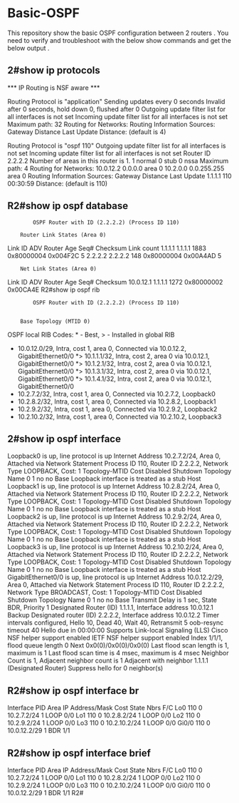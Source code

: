 # Basic-OSPF
This repository show the basic OSPF configuration between 2 routers .
You need to verify and troubleshoot with the below show commands and get the below output .


2#show ip protocols
-----------------------
*** IP Routing is NSF aware ***

Routing Protocol is "application"
  Sending updates every 0 seconds
  Invalid after 0 seconds, hold down 0, flushed after 0
  Outgoing update filter list for all interfaces is not set
  Incoming update filter list for all interfaces is not set
  Maximum path: 32
  Routing for Networks:
  Routing Information Sources:
    Gateway         Distance      Last Update
  Distance: (default is 4)

Routing Protocol is "ospf 110"
  Outgoing update filter list for all interfaces is not set
  Incoming update filter list for all interfaces is not set
  Router ID 2.2.2.2
  Number of areas in this router is 1. 1 normal 0 stub 0 nssa
  Maximum path: 4
  Routing for Networks:
    10.0.12.2 0.0.0.0 area 0
    10.2.0.0 0.0.255.255 area 0
  Routing Information Sources:
    Gateway         Distance      Last Update
    1.1.1.1              110      00:30:59
  Distance: (default is 110)


R2#show ip ospf database
---------------------------

            OSPF Router with ID (2.2.2.2) (Process ID 110)

		Router Link States (Area 0)

Link ID         ADV Router      Age         Seq#       Checksum Link count
1.1.1.1         1.1.1.1         1883        0x80000004 0x004F2C 5
2.2.2.2         2.2.2.2         148         0x80000004 0x00A4AD 5

		Net Link States (Area 0)

Link ID         ADV Router      Age         Seq#       Checksum
10.0.12.1       1.1.1.1         1272        0x80000002 0x00CA4E
R2#show ip ospf rib

            OSPF Router with ID (2.2.2.2) (Process ID 110)


		Base Topology (MTID 0)

OSPF local RIB
Codes: * - Best, > - Installed in global RIB

*   10.0.12.0/29, Intra, cost 1, area 0, Connected
      via 10.0.12.2, GigabitEthernet0/0
*>  10.1.1.1/32, Intra, cost 2, area 0
      via 10.0.12.1, GigabitEthernet0/0
*>  10.1.2.1/32, Intra, cost 2, area 0
      via 10.0.12.1, GigabitEthernet0/0
*>  10.1.3.1/32, Intra, cost 2, area 0
      via 10.0.12.1, GigabitEthernet0/0
*>  10.1.4.1/32, Intra, cost 2, area 0
      via 10.0.12.1, GigabitEthernet0/0
*   10.2.7.2/32, Intra, cost 1, area 0, Connected
      via 10.2.7.2, Loopback0
*   10.2.8.2/32, Intra, cost 1, area 0, Connected
      via 10.2.8.2, Loopback1
*   10.2.9.2/32, Intra, cost 1, area 0, Connected
      via 10.2.9.2, Loopback2
*   10.2.10.2/32, Intra, cost 1, area 0, Connected
      via 10.2.10.2, Loopback3

  2#show ip ospf interface
--------------------------
Loopback0 is up, line protocol is up
  Internet Address 10.2.7.2/24, Area 0, Attached via Network Statement
  Process ID 110, Router ID 2.2.2.2, Network Type LOOPBACK, Cost: 1
  Topology-MTID    Cost    Disabled    Shutdown      Topology Name
        0           1         no          no            Base
  Loopback interface is treated as a stub Host
Loopback1 is up, line protocol is up
  Internet Address 10.2.8.2/24, Area 0, Attached via Network Statement
  Process ID 110, Router ID 2.2.2.2, Network Type LOOPBACK, Cost: 1
  Topology-MTID    Cost    Disabled    Shutdown      Topology Name
        0           1         no          no            Base
  Loopback interface is treated as a stub Host
Loopback2 is up, line protocol is up
  Internet Address 10.2.9.2/24, Area 0, Attached via Network Statement
  Process ID 110, Router ID 2.2.2.2, Network Type LOOPBACK, Cost: 1
  Topology-MTID    Cost    Disabled    Shutdown      Topology Name
        0           1         no          no            Base
  Loopback interface is treated as a stub Host
Loopback3 is up, line protocol is up
  Internet Address 10.2.10.2/24, Area 0, Attached via Network Statement
  Process ID 110, Router ID 2.2.2.2, Network Type LOOPBACK, Cost: 1
  Topology-MTID    Cost    Disabled    Shutdown      Topology Name
        0           1         no          no            Base
  Loopback interface is treated as a stub Host
GigabitEthernet0/0 is up, line protocol is up
  Internet Address 10.0.12.2/29, Area 0, Attached via Network Statement
  Process ID 110, Router ID 2.2.2.2, Network Type BROADCAST, Cost: 1
  Topology-MTID    Cost    Disabled    Shutdown      Topology Name
        0           1         no          no            Base
  Transmit Delay is 1 sec, State BDR, Priority 1
  Designated Router (ID) 1.1.1.1, Interface address 10.0.12.1
  Backup Designated router (ID) 2.2.2.2, Interface address 10.0.12.2
  Timer intervals configured, Hello 10, Dead 40, Wait 40, Retransmit 5
    oob-resync timeout 40
    Hello due in 00:00:00
  Supports Link-local Signaling (LLS)
  Cisco NSF helper support enabled
  IETF NSF helper support enabled
  Index 1/1/1, flood queue length 0
  Next 0x0(0)/0x0(0)/0x0(0)
  Last flood scan length is 1, maximum is 1
  Last flood scan time is 4 msec, maximum is 4 msec
  Neighbor Count is 1, Adjacent neighbor count is 1
    Adjacent with neighbor 1.1.1.1  (Designated Router)
  Suppress hello for 0 neighbor(s)

  
R2#show ip ospf interface br
----------------------------
Interface    PID   Area            IP Address/Mask    Cost  State Nbrs F/C
Lo0          110   0               10.2.7.2/24        1     LOOP  0/0
Lo1          110   0               10.2.8.2/24        1     LOOP  0/0
Lo2          110   0               10.2.9.2/24        1     LOOP  0/0
Lo3          110   0               10.2.10.2/24       1     LOOP  0/0
Gi0/0        110   0               10.0.12.2/29       1     BDR   1/1


R2#show ip ospf interface  brief
-------------------------------
Interface    PID   Area            IP Address/Mask    Cost  State Nbrs F/C
Lo0          110   0               10.2.7.2/24        1     LOOP  0/0
Lo1          110   0               10.2.8.2/24        1     LOOP  0/0
Lo2          110   0               10.2.9.2/24        1     LOOP  0/0
Lo3          110   0               10.2.10.2/24       1     LOOP  0/0
Gi0/0        110   0               10.0.12.2/29       1     BDR   1/1
R2#
